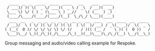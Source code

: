 	
	  ____  _  _  ____  ____  ____   __    ___  ____  
	 / ___)/ )( \(  _ \/ ___)(  _ \ / _\  / __)(  __) 
	 \___ \) \/ ( ) _ (\___ \ ) __//    \( (__  ) _)  
	 (____/\____/(____/(____/(__)  \_/\_/ \___)(____) 
	  ___  __   _  _  _  _  _  _  __ _  __  ___   __  ____  __  ____ 
	 / __)/  \ ( \/ )( \/ )/ )( \(  ( \(  )/ __) / _\(_  _)/  \(  _ \
	( (__(  O )/ \/ \/ \/ \) \/ (/    / )(( (__ /    \ )( (  O ))   /
	 \___)\__/ \_)(_/\_)(_/\____/\_)__)(__)\___)\_/\_/(__) \__/(__\_)

Group messaging and audio/video calling example for Respoke.
